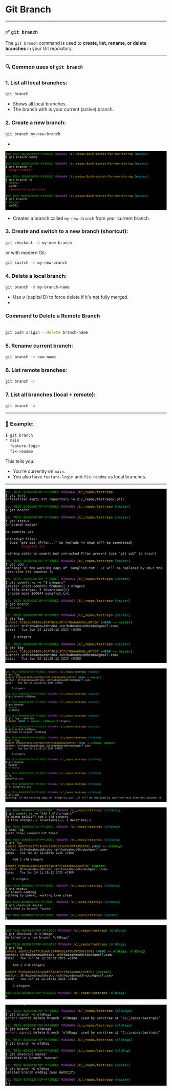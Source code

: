# Git Branch

---

### ✅ `git branch`

The `git branch` command is used to **create, list, rename, or delete branches** in your Git repository.

---

### 🔍 Common uses of `git branch`

### 1. **List all local branches:**

```bash
git branch

```

- Shows all local branches.
- The branch with  is your current (active) branch.

### 2. **Create a new branch:**

```bash
git branch my-new-branch

```

- 

![image.png](Git%20Branch%2021b7453a63378026a9f0cbd111b46f8c/image.png)

- Creates a branch called `my-new-branch` from your current branch.

### 3. **Create and switch to a new branch (shortcut):**

```bash
git checkout -b my-new-branch

```

or with modern Git:

```bash
git switch -c my-new-branch

```

### 4. **Delete a local branch:**

```bash
git branch -d my-branch-name

```

- Use `D` (capital D) to force delete if it's not fully merged.
- 

### Command to Delete a Remote Branch

```bash

git push origin --delete branch-name

```

### 5. **Rename current branch:**

```bash
git branch -m new-name

```

### 6. **List remote branches:**

```bash
git branch -r

```

### 7. **List all branches (local + remote):**

```bash
git branch -a

```

---

### 📘 Example:

```bash
$ git branch
* main
  feature-login
  fix-readme

```

This tells you:

- You're currently on `main`.
- You also have `feature-login` and `fix-readme` as local branches.

---

![image.png](Git%20Branch%2021b7453a63378026a9f0cbd111b46f8c/image%201.png)

![image.png](Git%20Branch%2021b7453a63378026a9f0cbd111b46f8c/image%202.png)

![image.png](Git%20Branch%2021b7453a63378026a9f0cbd111b46f8c/image%203.png)

![image.png](Git%20Branch%2021b7453a63378026a9f0cbd111b46f8c/image%204.png)

![image.png](Git%20Branch%2021b7453a63378026a9f0cbd111b46f8c/image%205.png)